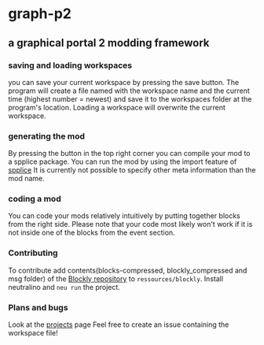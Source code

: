 # graph-p2
## a graphical portal 2 modding framework

### saving and loading workspaces
you can save your current workspace by pressing the save button. The program will create a file named with the workspace name and the current time (highest number = newest) and save it to the workspaces folder at the program's location.
Loading a workspace will overwrite the current workspace.

### generating the mod
By pressing the button in the top right corner you can compile your mod to a spplice package. You can run the mod by using the import feature of [spplice](p2r3.com/spplice)
It is currently not possible to specify other meta information than the mod name.

### coding a mod
You can code your mods relatively intuitively by putting together blocks from the right side. Please note that your code most likely won't work if it is not inside one of the blocks from the event section.

### Contributing
To contribute add contents(blocks-compressed, blockly_compressed and msg folder) of the [Blockly repository](https://github.com/google/blockly/tree/master) to `ressources/blockly`.
Install neutralino and `neu run` the project.

### Plans and bugs
Look at the [projects](https://github.com/users/NobodyForNothing/projects/1) page
Feel free to create an issue containing the workspace file!
